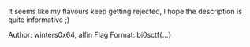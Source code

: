It seems like my flavours keep getting rejected, I hope the description is quite informative ;)

Author: winters0x64, alfin
Flag Format:
bi0sctf{...}
